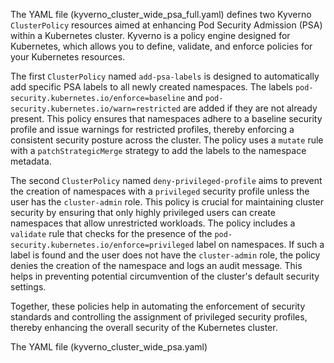 The YAML file (kyverno_cluster_wide_psa_full.yaml) defines two Kyverno `ClusterPolicy` resources aimed at enhancing Pod Security Admission (PSA) within a Kubernetes cluster. Kyverno is a policy engine designed for Kubernetes, which allows you to define, validate, and enforce policies for your Kubernetes resources.

The first `ClusterPolicy` named `add-psa-labels` is designed to automatically add specific PSA labels to all newly created namespaces. The labels `pod-security.kubernetes.io/enforce=baseline` and `pod-security.kubernetes.io/warn=restricted` are added if they are not already present. This policy ensures that namespaces adhere to a baseline security profile and issue warnings for restricted profiles, thereby enforcing a consistent security posture across the cluster. The policy uses a `mutate` rule with a `patchStrategicMerge` strategy to add the labels to the namespace metadata.

The second `ClusterPolicy` named `deny-privileged-profile` aims to prevent the creation of namespaces with a `privileged` security profile unless the user has the `cluster-admin` role. This policy is crucial for maintaining cluster security by ensuring that only highly privileged users can create namespaces that allow unrestricted workloads. The policy includes a `validate` rule that checks for the presence of the `pod-security.kubernetes.io/enforce=privileged` label on namespaces. If such a label is found and the user does not have the `cluster-admin` role, the policy denies the creation of the namespace and logs an audit message. This helps in preventing potential circumvention of the cluster's default security settings.

Together, these policies help in automating the enforcement of security standards and controlling the assignment of privileged security profiles, thereby enhancing the overall security of the Kubernetes cluster.


The YAML file (kyverno_cluster_wide_psa.yaml)
